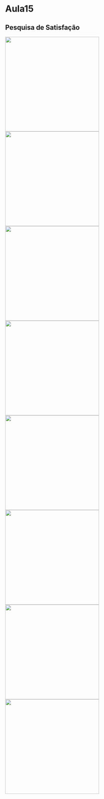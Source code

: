 # Aula15 

## Pesquisa de Satisfação



<a href="https://me-qr.com/RgB0DSYV"><img src="https://github.com/Lucaspaiva00/julia_calhau-2024/assets/156427878/65db5d72-fbd1-4cb6-bf2c-03a77f257884" width="300" height="300" />
<a href="https://me-qr.com/nWzkb8WV"><img src="https://github.com/Lucaspaiva00/julia_calhau-2024/assets/156427878/03cacdb0-1b84-444e-a8f9-528069e2c4bf" width="300" height="300" />
<a href="https://me-qr.com/ZYahJY69"><img src="https://github.com/Lucaspaiva00/julia_calhau-2024/assets/156427878/86141d5d-fb9d-47a6-a4c1-7ac685dd81aa" width="300" height="300" />
<a href="https://me-qr.com/TrztD3u2"><img src="https://github.com/Lucaspaiva00/julia_calhau-2024/assets/156427878/02898d41-aa14-4f85-af9f-a5840bbcf6ba" width="300" height="300" />
<a href="https://me-qr.com/R7DPwBBu"><img src="https://github.com/Lucaspaiva00/julia_calhau-2024/assets/156427878/30a1b3ad-7a12-4504-8665-79c584a9aacb" width="300" height="300" />
<a href="https://me-qr.com/UIknHAez"><img src="https://github.com/Lucaspaiva00/julia_calhau-2024/assets/156427878/448bd9dd-689d-48cd-8d56-e194ae58a0d0" width="300" height="300" />
<a href="https://me-qr.com/abmgOyV3"><img src="https://github.com/Lucaspaiva00/julia_calhau-2024/assets/156427878/1975150e-7555-4b19-ac41-91cc686d0760" width="300" height="300" />
<a href="https://me-qr.com/Ch0M7Vbw"><img src="https://github.com/Lucaspaiva00/julia_calhau-2024/assets/156427878/2dce55bb-5f98-4d51-b253-2b11f41f376e" width="300" height="300" />
